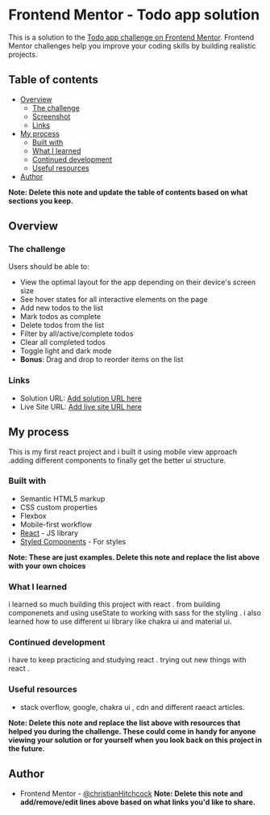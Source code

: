 # Frontend Mentor - Todo app solution

This is a solution to the [Todo app challenge on Frontend Mentor](https://www.frontendmentor.io/challenges/todo-app-Su1_KokOW). Frontend Mentor challenges help you improve your coding skills by building realistic projects. 

## Table of contents

- [Overview](#overview)
  - [The challenge](#the-challenge)
  - [Screenshot](#screenshot)
  - [Links](#links)
- [My process](#my-process)
  - [Built with](#built-with)
  - [What I learned](#what-i-learned)
  - [Continued development](#continued-development)
  - [Useful resources](#useful-resources)
- [Author](#author)

**Note: Delete this note and update the table of contents based on what sections you keep.**

## Overview

### The challenge

Users should be able to:

- View the optimal layout for the app depending on their device's screen size
- See hover states for all interactive elements on the page
- Add new todos to the list
- Mark todos as complete
- Delete todos from the list
- Filter by all/active/complete todos
- Clear all completed todos
- Toggle light and dark mode
- **Bonus**: Drag and drop to reorder items on the list



### Links

- Solution URL: [Add solution URL here](https://your-solution-url.com)
- Live Site URL: [Add live site URL here](https://your-live-site-url.com)

## My process
This is my first react project and i built it using mobile view approach .adding different components to finally get the  better ui structure.
### Built with

- Semantic HTML5 markup
- CSS custom properties
- Flexbox
- Mobile-first workflow
- [React](https://reactjs.org/) - JS library
- [Styled Components](https://sass.com/) - For styles

**Note: These are just examples. Delete this note and replace the list above with your own choices**

### What I learned


i learned so much building this project with react . from building componenets and using useState to working with sass for the styling . i also learned how to use different ui library like chakra ui and material ui. 


### Continued development
i have to keep practicing and studying react . trying out new things with react .

### Useful resources

- stack overflow, google, chakra ui , cdn and different raeact articles.

**Note: Delete this note and replace the list above with resources that helped you during the challenge. These could come in handy for anyone viewing your solution or for yourself when you look back on this project in the future.**

## Author
- Frontend Mentor - [@christianHitchcock](https://www.frontendmentor.io/profile/christianHitchcock)
**Note: Delete this note and add/remove/edit lines above based on what links you'd like to share.**
